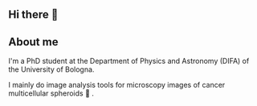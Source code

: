 ## Hi there 👋

## About me
I'm a PhD student at the Department of Physics and Astronomy (DIFA) of the University of Bologna. 

I mainly do image analysis tools for microscopy images of cancer multicellular spheroids :microbe: .


<!--
**MariachiaraStellato/MariachiaraStellato** is a ✨ _special_ ✨ repository because its `README.md` (this file) appears on your GitHub profile.

Here are some ideas to get you started:

- 🔭 I’m currently working on ...
- 🌱 I’m currently learning ...
- 👯 I’m looking to collaborate on ...
- 🤔 I’m looking for help with ...
- 💬 Ask me about ...
- 📫 How to reach me: ...
- 😄 Pronouns: ...
- ⚡ Fun fact: ...
-->
